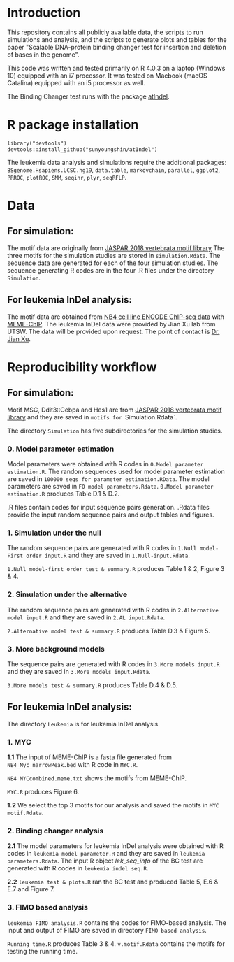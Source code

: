 # Introduction

This repository contains all publicly available data, the scripts to run simulations and analysis, and the scripts to generate plots and tables for the paper "Scalable DNA-protein binding changer test for insertion and deletion of bases in the genome".

This code was written and tested primarily on R 4.0.3 on a laptop (Windows 10) equipped with an i7 processor. It was tested on Macbook (macOS Catalina) equipped with an i5 processor as well.

The Binding Changer test runs with the package [atIndel](https://github.com/sunyoungshin/atIndel).

# R package installation

```{r}
library("devtools")
devtools::install_github("sunyoungshin/atIndel")   
```
The leukemia data analysis and simulations require the additional packages: 
`BSgenome.Hsapiens.UCSC.hg19`, `data.table`, `markovchain`, `parallel`, `ggplot2`, `PRROC`, `plotROC`, `SMM`, `seqinr`, `plyr`, `seqRFLP`.

# Data

## For simulation:
The motif data are originally from [JASPAR 2018 vertebrata motif library](http://jaspar2018.genereg.net/downloads/) The three motifs for the simulation studies are stored in `simulation.Rdata`. The sequence data are generated for each of the four simulation studies. The sequence generating R codes are in the four
.R files under the directory `Simulation`.

## For leukemia InDel analysis:
The motif data are obtained from [NB4 cell line ENCODE ChIP-seq data](https://www.encodeproject.org/files/ENCFF001VQK/) with [MEME-ChIP](https://meme-suite.org/meme/tools/meme-chip). The leukemia InDel data were provided by Jian Xu lab from UTSW. The data will be provided upon request. The point of contact is [Dr. Jian Xu](mailto:Jian.Xu@UTSouthwestern.edu). 

# Reproducibility workflow

## For simulation:
Motif MSC, Ddit3::Cebpa and Hes1 are from [JASPAR 2018 vertebrata motif library](http://jaspar2018.genereg.net/downloads/) and they are saved in `motifs for `Simulation.Rdata`.

The directory `Simulation` has five subdirectories for the simulation studies.

### 0. Model parameter estimation
Model parameters were obtained with R codes in `0.Model parameter estimation.R`.
The random sequences used for model parameter estimation are saved in `100000 seqs for parameter estimation.RData`.
The model parameters are saved in `FO model parameters.Rdata`.
`0.Model parameter estimation.R` produces Table D.1 & D.2.


.R files contain codes for input sequence pairs generation.
.Rdata files provide the input random sequence pairs and output tables and figures.

### 1. Simulation under the null
The random sequence pairs are generated with R codes in `1.Null model-First order input.R` and they are saved in `1.Null-input.Rdata`.

`1.Null model-first order test & summary.R` produces Table 1 & 2, Figure 3 & 4.

### 2. Simulation under the alternative
The random sequence pairs are generated with R codes in `2.Alternative model input.R` and they are saved in `2.AL input.Rdata`.

`2.Alternative model test & summary.R` produces Table D.3 & Figure 5.


### 3. More background models
The sequence pairs are generated with R codes in `3.More models input.R` and they are saved in `3.More models input.Rdata`.

`3.More models test & summary.R` produces Table D.4 & D.5.

## For leukemia InDel analysis:
The directory `Leukemia` is for leukemia InDel analysis.

### 1. MYC
**1.1** The input of MEME-ChIP is a fasta file generated from `NB4_Myc_narrowPeak.bed` with R code in `MYC.R`.

`NB4 MYCcombined.meme.txt` shows the motifs from MEME-ChIP.

`MYC.R` produces Figure 6. 

**1.2** We select the top 3 motifs for our analysis and saved the motifs in `MYC motif.Rdata`. 

### 2. Binding changer analysis
**2.1** The model parameters for leukemia InDel analysis were obtained with R codes in `leukemia model parameter.R` and they are saved in `leukemia parameters.Rdata`.
The input R object _lek_seq_info_ of the BC test are generated with R codes in `leukemia indel seq.R`.

**2.2** `leukemia test & plots.R` ran the BC test and produced Table 5, E.6 & E.7 and Figure 7. 

### 3. FIMO based analysis
`leukemia FIMO analysis.R` contains the codes for FIMO-based analysis.
The input and output of FIMO are saved in directory `FIMO based analysis`. 

`Running time.R` produces Table 3 & 4.
`v.motif.Rdata` contains the motifs for testing the running time.

